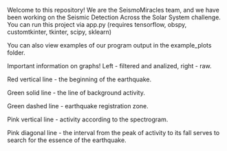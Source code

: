 Welcome to this repository! We are the SeismoMiracles team, and we have been working on the Seismic Detection Across the Solar System challenge.
You can run this project via app.py (requires tensorflow, obspy, customtkinter, tkinter, scipy, sklearn)


You can also view examples of our program output in the example_plots folder.


Important information on graphs! Left - filtered and analized, right - raw.

Red vertical line - the beginning of the earthquake.

Green solid line - the line of background activity.

Green dashed line - earthquake registration zone.

Pink vertical line - activity according to the spectrogram.

Pink diagonal line - the interval from the peak of activity to its fall serves to search for the essence of the earthquake.
